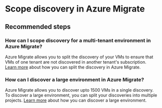 <properties
	pageTitle="Scope discovery in Azure Migrate"
	description="Issues and guidance regarding how to scope discovery in Azure Migrate"
	service="microsoft.migrate"
	resource="projects"
	authors="nsoneji"
	displayOrder=""
	selfHelpType="generic"
	supportTopicIds="32593695"
	resourceTags=""
	productPesIds="16348"
	cloudEnvironments="public"
/>

# Scope discovery in Azure Migrate

## **Recommended steps**

### **How can I scope discovery for a multi-tenant environment in Azure Migrate?**
Azure Migrate allows you to split the discovery of your VMs to ensure that VMs of one tenant are not discovered in another tenant's subscription. [Learn more](https://docs.microsoft.com/azure/migrate/resources-faq#how-can-i-discover-a-multi-tenant-environment-in-azure-migrate) about how you can split the discovery in Azure Migrate.

### **How can I discover a large environment in Azure Migrate?**
Azure Migrate allows you to discover upto 1500 VMs in a single discovery. To discover a large environment, you can split your discoveries into multiple projects. [Learn more](https://docs.microsoft.com/azure/migrate/how-to-scale-assessment) about how you can discover a large environment. 
